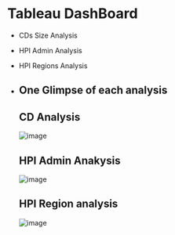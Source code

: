 # Tableau DashBoard

- CDs Size Analysis
- HPI Admin Analysis
- HPI Regions Analysis

- ## One Glimpse of each analysis

  ## CD Analysis
  ![image](https://github.com/Zakk0102/tablkeau_Assignment_9_10_11_12/assets/141924599/f34eb4ec-e179-4b28-9ce2-b94928aa21c4)


  ## HPI Admin Anakysis

  ![image](https://github.com/Zakk0102/tablkeau_Assignment_9_10_11_12/assets/141924599/e43d7347-e42d-44e9-902f-c7a0c29467f1)


  ## HPI Region analysis

  ![image](https://github.com/Zakk0102/tablkeau_Assignment_9_10_11_12/assets/141924599/67d87e58-1bd5-4b2e-b3c2-976f0f88a30e)


